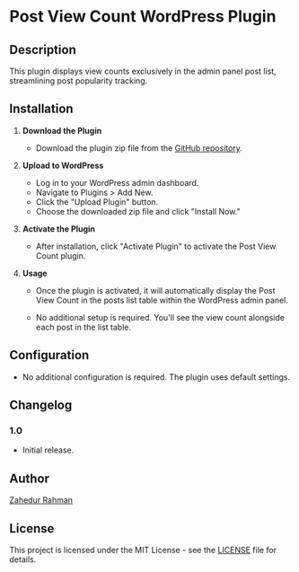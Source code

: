 # Post View Count WordPress Plugin

## Description

This plugin displays view counts exclusively in the admin panel post list, streamlining post popularity tracking.

## Installation

1. **Download the Plugin**

    - Download the plugin zip file from the [GitHub repository](https://github.com/zahedur/wp-plugins-related-posts).

2. **Upload to WordPress**

    - Log in to your WordPress admin dashboard.
    - Navigate to Plugins > Add New.
    - Click the "Upload Plugin" button.
    - Choose the downloaded zip file and click "Install Now."

3. **Activate the Plugin**

    - After installation, click "Activate Plugin" to activate the Post View Count plugin.

4. **Usage**

    - Once the plugin is activated, it will automatically display the Post View Count in the posts list table within the WordPress admin panel.

    - No additional setup is required. You'll see the view count alongside each post in the list table.

## Configuration

- No additional configuration is required. The plugin uses default settings.

## Changelog

### 1.0
- Initial release.

## Author

[Zahedur Rahman](https://zahedur.com)

## License

This project is licensed under the MIT License - see the [LICENSE](LICENSE) file for details.
